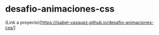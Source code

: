 # desafio-animaciones-css

(Link a proyecto)[https://isabel-vasquez.github.io/desafio-animaciones-css/]
